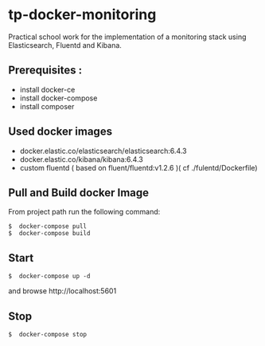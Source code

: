 # tp-docker-monitoring

Practical school work for the implementation of a monitoring stack using
Elasticsearch, Fluentd and Kibana.

Prerequisites :
------------
- install docker-ce
- install docker-compose
- install composer

Used docker images
------------
- docker.elastic.co/elasticsearch/elasticsearch:6.4.3
- docker.elastic.co/kibana/kibana:6.4.3
- custom fluentd ( based on fluent/fluentd:v1.2.6 )( cf ./fulentd/Dockerfile)


Pull and Build docker Image
------------
From project path run the following command:
```
$  docker-compose pull
$  docker-compose build
```

Start
------------
```
$  docker-compose up -d
```
and browse http://localhost:5601

Stop
------------
```
$  docker-compose stop
```
